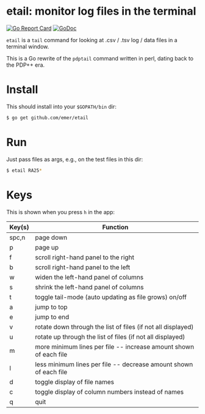 # etail: monitor log files in the terminal

[![Go Report Card](https://goreportcard.com/badge/github.com/emer/etail)](https://goreportcard.com/report/github.com/emer/etail)
[![GoDoc](https://godoc.org/github.com/emer/emergent?status.svg)](https://godoc.org/github.com/emer/etail)

`etail` is a `tail` command for looking at .csv / .tsv log / data files in a terminal window.

This is a Go rewrite of the `pdptail` command written in perl, dating back to the PDP++ era.

# Install

This should install into your `$GOPATH/bin` dir:

```bash
$ go get github.com/emer/etail
```

# Run

Just pass files as args, e.g., on the test files in this dir:

```bash
$ etail RA25*
```

# Keys

This is shown when you press `h` in the app:


| Key(s)  | Function      |
| ------- | ------------------------------------------------------ |
| spc,n   | page down                                                     |
| p       | page up                                                       |
| f       | scroll right-hand panel to the right                          |
| b       | scroll right-hand panel to the left                           |
| w       | widen the left-hand panel of columns                          |
| s       | shrink the left-hand panel of columns                         |
| t       | toggle tail-mode (auto updating as file grows) on/off         |
| a       | jump to top                                                   |
| e       | jump to end                                                   |
| v       | rotate down through the list of files (if not all displayed)  |
| u       | rotate up through the list of files (if not all displayed)    |
| m       | more minimum lines per file -- increase amount shown of each file |
| l       | less minimum lines per file -- decrease amount shown of each file |
| d       | toggle display of file names                                  |
| c       | toggle display of column numbers instead of names             |
| q       | quit                                                          |


